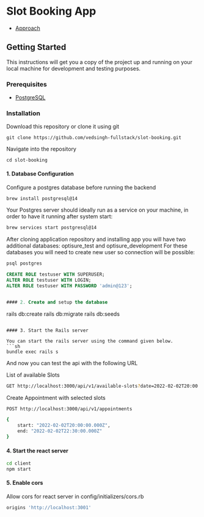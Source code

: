 # Slot Booking App
- [Approach](https://miro.com/app/board/uXjVP8aX6yo=/)

## Getting Started

This instructions will get you a copy of the project up and running on your local machine for development and testing purposes.

### Prerequisites
- [PostgreSQL](https://www.digitalocean.com/community/tutorials/how-to-use-postgresql-with-your-ruby-on-rails-application-on-macos)

### Installation

Download this repository or clone it using git

```
git clone https://github.com/vedsingh-fullstack/slot-booking.git
```

Navigate into the repository

```
cd slot-booking
```

#### 1. Database Configuration
Configure a postgres database before running the backend

```sh
brew install postgresql@14
```
Your Postgres server should ideally run as a service on your machine, in order
to have it running after system start:
```sh
brew services start postgresql@14
```

After cloning application repository and installing app you will have two additional databases: optisure_test and optisure_development
For these databases you will need to create new user so connection will be
possible:
```sh
psql postgres
```
```sql
CREATE ROLE testuser WITH SUPERUSER;
ALTER ROLE testuser WITH LOGIN;
ALTER ROLE testuser WITH PASSWORD 'admin@123';


#### 2. Create and setup the database

```

rails db:create
rails db:migrate
rails db:seeds

```

#### 3. Start the Rails server

You can start the rails server using the command given below.
```sh
bundle exec rails s
```

And now you can test the api with the following URL

List of available Slots

```sh
GET http://localhost:3000/api/v1/available-slots?date=2022-02-02T20:00:00.000Z&interval=15
```

Create Appointment with selected slots

```sh
POST http://localhost:3000/api/v1/appointments

{
    start: "2022-02-02T20:00:00.000Z",
    end: "2022-02-02T22:30:00.000Z"
}
```

#### 4. Start the react server


```sh
cd client
npm start
```

#### 5. Enable cors
Allow cors for react server in config/initializers/cors.rb  

```sh
origins 'http://localhost:3001'
```